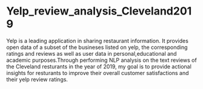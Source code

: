# Yelp_review_analysis_Cleveland2019
Yelp is a leading application in sharing restaurant information. It provides open data of a subset of the busineses listed on yelp, the corresponding ratings and reviews as well as user data in personal,educational and academic purposes.Through performing NLP analysis on the text reviews of the Cleveland resturants in the year of 2019, my goal is to provide actional insights for resturants to improve their overall customer satisfactions and their yelp review ratings. 
